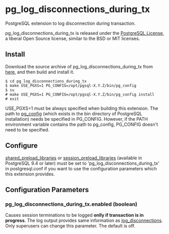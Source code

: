 # pg_log_disconnections_during_tx
PostgreSQL extension to log disconnection during transaction.

pg_log_disconnections_during_tx is released under the [PostgreSQL License](https://opensource.org/licenses/postgresql), a liberal Open Source license, similar to the BSD or MIT licenses.

## Install

Download the source archive of pg_log_disconnections_during_tx from
[here](https://github.com/MasaoFujii/pg_log_disconnections_during_tx),
and then build and install it.

    $ cd pg_log_disconnections_during_tx
    $ make USE_PGXS=1 PG_CONFIG=/opt/pgsql-X.Y.Z/bin/pg_config
    $ su
    # make USE_PGXS=1 PG_CONFIG=/opt/pgsql-X.Y.Z/bin/pg_config install
    # exit

USE_PGXS=1 must be always specified when building this extension.
The path to [pg_config](http://www.postgresql.org/docs/devel/static/app-pgconfig.html)
(which exists in the bin directory of PostgreSQL installation)
needs be specified in PG_CONFIG.
However, if the PATH environment variable contains the path to pg_config,
PG_CONFIG doesn't need to be specified.

## Configure

[shared_preload_libraries](http://www.postgresql.org/docs/devel/static/runtime-config-client.html#GUC-SHARED-PRELOAD-LIBRARIES)
or [session_preload_libraries](http://www.postgresql.org/docs/devel/static/runtime-config-client.html#GUC-SESSION-PRELOAD-LIBRARIES)
(available in PostgreSQL 9.4 or later) must be set to 'pg_log_disconnections_during_tx'
in postgresql.conf
if you want to use the configuration parameters which this extension provides.

## Configuration Parameters

### pg_log_disconnections_during_tx.enabled (boolean)
Causes session terminations to be logged **onlly if transaction is in progress**.
The log output provides same information as
[log_disconnections](https://www.postgresql.org/docs/devel/runtime-config-logging.html#GUC-LOG-DISCONNECTIONS).
Only superusers can change this parameter. The default is off.

